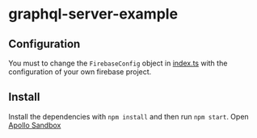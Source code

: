 # graphql-server-example

## Configuration
You must to change the `FirebaseConfig` object in [index.ts](src/index.ts) with the configuration of your own firebase project.

## Install
Install the dependencies with `npm install` and then run `npm start`. Open [Apollo Sandbox](http://localhost:4040)